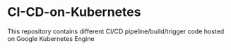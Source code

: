 # CI-CD-on-Kubernetes
This repository contains different CI/CD pipeline/build/trigger code hosted on Google Kubernetes Engine
